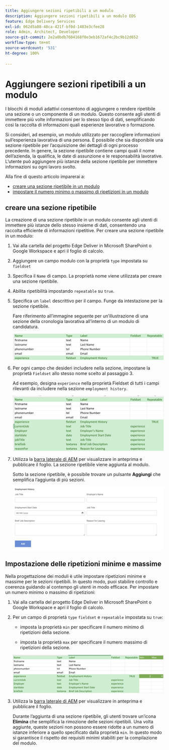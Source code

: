 ```yaml
---
title: Aggiungere sezioni ripetibili a un modulo
description: Aggiungere sezioni ripetibili a un modulo EDS
feature: Edge Delivery Services
exl-id: 062d5a88-48ca-421f-bf0d-1483e3cfee28
role: Admin, Architect, Developer
source-git-commit: 2e2a0bdb7604168f0e3eb1672af4c2bc9b12d652
workflow-type: tm+mt
source-wordcount: '531'
ht-degree: 100%

---
```


# Aggiungere sezioni ripetibili a un modulo

I blocchi di moduli adattivi consentono di aggiungere o rendere ripetibile una sezione o un componente di un modulo. Questo consente agli utenti di immettere più volte informazioni per lo stesso tipo di dati, semplificando così la raccolta di informazioni quali esperienze lavorative o formazione.

Si consideri, ad esempio, un modulo utilizzato per raccogliere informazioni sull’esperienza lavorativa di una persona. È possibile che sia disponibile una sezione ripetibile per l’acquisizione dei dettagli di ogni processo precedente. In genere, la sezione ripetibile contiene campi quali il nome dell’azienda, la qualifica, le date di assunzione e le responsabilità lavorative. L’utente può aggiungere più istanze della sezione ripetibile per immettere informazioni su ogni lavoro svolto.

Alla fine di questo articolo imparerai a:

- [creare una sezione ripetibile in un modulo](#add-repeatable-sections-to-a-form)
- [impostare il numero minimo o massimo di ripetizioni in un modulo](#set-minimum-or-maximum-number-of-repetitions-for-a-repeatable-section)

## creare una sezione ripetibile

La creazione di una sezione ripetibile in un modulo consente agli utenti di immettere più istanze dello stesso insieme di dati, consentendo una raccolta efficiente di informazioni ripetitive. Per creare una sezione ripetibile in un modulo:

1. Vai alla cartella del progetto Edge Deliver in Microsoft SharePoint o Google Workspace e apri il foglio di calcolo.

1. Aggiungere un campo modulo con la proprietà `type` impostata su `fieldset`
1. Specifica il `Name` di campo. La proprietà nome viene utilizzata per creare una sezione ripetibile.
1. Abilita ripetibilità impostando `repeatable` su `true`.
1. Specifica un `label` descrittivo per il campo. Funge da intestazione per la sezione ripetibile.

   Fare riferimento all’immagine seguente per un’illustrazione di una sezione della cronologia lavorativa all’interno di un modulo di candidatura.

   ![](/help/edge/assets/repeatable-section-example-job-application-form.png)

1. Per ogni campo che desideri includere nella sezione, impostane la proprietà `Fieldset` allo stesso nome scelto al passaggio 3.

   Ad esempio, designa `experience` nella proprietà Fieldset di tutti i campi rilevanti da includere nella sezione `employment history`.

   ![esempio di campo sezione ripetibile e relative proprietà](/help/edge/assets/repeatable-section--mention-fieldset-name-example-job-application-form.png)

1. Utilizza la [barra laterale di AEM](https://www.aem.live/developer/tutorial#preview-and-publish-your-content) per visualizzare in anteprima e pubblicare il foglio. La sezione ripetibile viene aggiunta al modulo.

   Sotto la sezione ripetibile, è possibile trovare un pulsante **Aggiungi** che semplifica l’aggiunta di più sezioni.

   ![sezione ripetibile, pulsante Aggiungi, per aggiungere più sezioni ](/help/edge/assets/repeatable-section-example.png)


## Impostazione delle ripetizioni minime e massime

Nella progettazione dei moduli è utile impostare ripetizioni minime e massime per le sezioni ripetibili. In questo modo, puoi stabilire controllo e coerenza guidando al contempo gli utenti in modo efficace. Per impostare un numero minimo o massimo di ripetizioni:

1. Vai alla cartella del progetto Edge Deliver in Microsoft SharePoint o Google Workspace e apri il foglio di calcolo.

1. Per un campo di proprietà `type` `fieldset` e `repeatable` impostata su `true`:

   - imposta la proprietà `min` per specificare il numero minimo di ripetizioni della sezione.

   - imposta la proprietà `max` per specificare il numero massimo di ripetizioni della sezione.

   ![Impostare le proprietà min e max per specificare il numero di ripetizioni della sezione](/help/edge/assets/repeatable-section-set-min-max.png)

1. Utilizza la [barra laterale di AEM](https://www.aem.live/developer/tutorial#preview-and-publish-your-content) per visualizzare in anteprima e pubblicare il foglio.

   Durante l’aggiunta di una sezione ripetibile, gli utenti trovare un’icona **Elimina** che semplifica la rimozione delle sezioni ripetibili. Una volta aggiunte, queste sezioni non possono essere ridotte a un numero di istanze inferiore a quello specificato dalla proprietà `min`. In questo modo si garantisce il rispetto dei requisiti minimi stabiliti per la compilazione del modulo.


